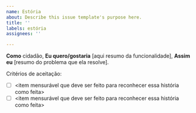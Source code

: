 ```yaml
---
name: Estória
about: Describe this issue template's purpose here.
title: ''
labels: estória
assignees: ''

---
```


**Como** cidadão,
**Eu quero/gostaria** [aqui resumo da funcionalidade],
**Assim eu** [resumo do problema que ela resolve].

Critérios de aceitação:
- [ ] <item mensurável que deve ser feito para reconhecer essa história como feita>
- [ ] <item mensurável que deve ser feito para reconhecer essa história como feita>
